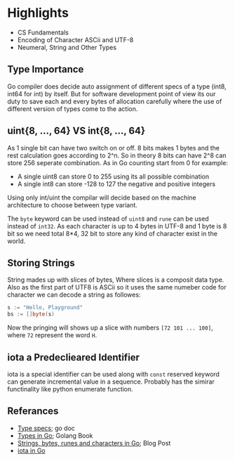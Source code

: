 # Highlights

- CS Fundamentals
- Encoding of Character ASCii and UTF-8
- Neumeral, String and Other Types

## Type Importance

Go compiler does decide auto assignment of different specs of a type (int8, int64 for int) by itself. But for software development point of view its our duty to save each and every bytes of allocation carefully where the use of different version of types come to the action.

## uint{8, ..., 64} VS int{8, ..., 64}

As 1 single bit can have two switch on or off. 8 bits makes 1 bytes and the rest calculation goes according to 2^n. So in theory 8 bits can have 2^8 can store 256 seperate combination. As in Go counting start from 0 for example:

- A single uint8 can store 0 to 255 using its all possible combination
- A single int8 can store -128 to 127 the negative and positive integers

Using only int/uint the compilar will decide based on the machine architecture to choose between type variant.

The `byte` keyword can be used instead of `uint8` and `rune` can be used instead of `int32`. As each character is up to 4 bytes in UTF-8 and 1 byte is 8 bit so we need total 8*4, 32 bit to store any kind of character exist in the world.

## Storing Strings

String mades up with slices of bytes, Where slices is a composit data type. Also as the first part of UTF8 is ASCii so it uses the same numeber code for character we can decode a string as followes:

```go
s := "Hello, Playground"
bs := []byte(s)
```

Now the pringing will shows up a slice with numbers `[72 101 ... 100]`, where `72` represent the word `H`.

## iota a Predeclieared Identifier

iota is a special identifier can be used along with `const` reserved keyword can generate incremental value in a sequence. Probably has the simirar functinality like python enumerate function.

## Referances

- [Type specs](https://golang.org/ref/spec#Types); go doc
- [Types in Go](https://www.golang-book.com/books/intro/3); Golang Book
- [Strings, bytes, runes and characters in Go](https://blog.golang.org/strings); Blog Post
- [iota in Go](https://go101.org/article/keywords-and-identifiers.html)
